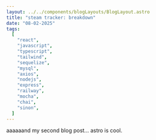 ```yaml
---
layout: ../../components/blogLayouts/BlogLayout.astro
title: "steam tracker: breakdown"
date: "08-02-2025"
tags:
  [
    "react",
    "javascript",
    "typescript",
    "tailwind",
    "sequelize",
    "mysql",
    "axios",
    "nodejs",
    "express",
    "railway",
    "mocha",
    "chai",
    "sinon",
  ]
---
```


aaaaaand my second blog post... astro is cool.
